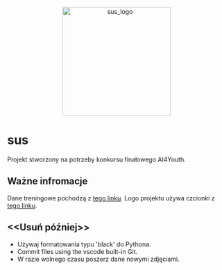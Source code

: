 <p align="center">
  <img src="https://user-images.githubusercontent.com/81438101/170553249-70f27bda-f909-40f4-be1d-85f551f6c3de.png" width="250px" alt="sus_logo">
</p>

# sus
Projekt stworzony na potrzeby konkursu finałowego AI4Youth.

## Ważne infromacje
Dane treningowe pochodzą z [tego linku](https://github.com/usuyama/ePillID-benchmark).
Logo projektu używa czcionki z [tego linku](https://www.1001fonts.com/universalis-adf-std-font.html).

## <<Usuń później>>
- Używaj formatowania typu 'black' do Pythona.
- Commit files using the vscode built-in Git.
- W razie wolnego czasu poszerz dane nowymi zdjęciami.
